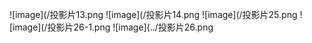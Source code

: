 
![image](/投影片13.png
![image](/投影片14.png
![image](/投影片25.png
![image](/投影片26-1.png
![image](../投影片26.png
